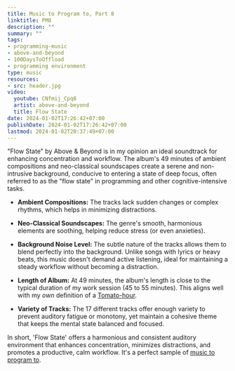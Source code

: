 ```yaml
---
title: Music to Program to, Part 8
linktitle: PM8
description: ""
summary: ""
tags:
- programming-music
- above-and-beyond
- 100DaysToOffload
- programming environment
type: music
resources:
- src: header.jpg
video:
  youtube: CNfmij_Cpq8
  artist: above-and-beyond
  title: Flow State
date: 2024-01-02T17:26:42+07:00
publishDate: 2024-01-02T17:26:42+07:00
lastmod: 2024-01-02T20:37:49+07:00
---
```


"Flow State" by Above & Beyond is in my opinion an ideal soundtrack for enhancing concentration and workflow. The album's 49 minutes of ambient compositions and neo-classical soundscapes create a serene and non-intrusive background, conducive to entering a state of deep focus, often referred to as the "flow state" in programming and other cognitive-intensive tasks.

* **Ambient Compositions:** The tracks lack sudden changes or complex rhythms, which helps in minimizing distractions.

* **Neo-Classical Soundscapes:** The genre's smooth, harmonious elements are soothing, helping reduce stress (or even anxieties).

* **Background Noise Level:** The subtle nature of the tracks allows them to blend perfectly into the background. Unlike songs with lyrics or heavy beats, this music doesn't demand active listening, ideal for maintaining a steady workflow without becoming a distraction.

* **Length of Album:** At 49 minutes, the album's length is close to the typical duration of my work session (45 to 55 minutes). This aligns well with my *own* definition of a [Tomato-hour](https://en.wikipedia.org/wiki/Pomodoro_Technique).

* **Variety of Tracks:** The 17 different tracks offer enough variety to prevent auditory fatigue or monotony, yet maintain a cohesive theme that keeps the mental state balanced and focused.

In short, 'Flow State' offers a harmonious and consistent auditory environment that enhances concentration, minimizes distractions, and promotes a productive, calm workflow. It's a perfect sample of [music to program to](/tags/programming-music/).

